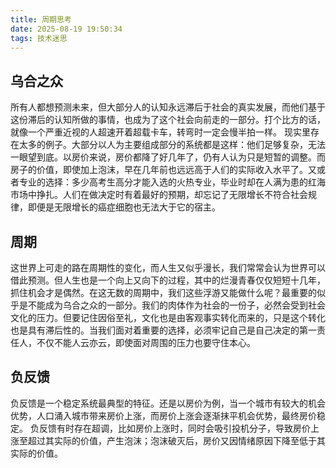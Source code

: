 ```yaml
---
title: 周期思考
date: 2025-08-19 19:50:34
tags: 技术迷思 
---
```



## 乌合之众
所有人都想预测未来，但大部分人的认知永远滞后于社会的真实发展，而他们基于这份滞后的认知所做的事情，也成为了这个社会向前走的一部分。打个比方的话，就像一个严重近视的人超速开着超载卡车，转弯时一定会慢半拍一样。
现实里存在太多的例子。大部分以人为主要组成部分的系统都是这样：他们足够复杂，无法一眼望到底。以房价来说，房价都降了好几年了，仍有人认为只是短暂的调整。而房子的价值，即使加上泡沫，早在几年前也远远高于人们的实际收入水平了。又或者专业的选择：多少高考生高分才能入选的火热专业，毕业时却在人满为患的红海市场中挣扎。人们在做决定时有着最好的预期，却忘记了无限增长不符合社会规律，即便是无限增长的癌症细胞也无法大于它的宿主。

## 周期
这世界上可走的路在周期性的变化，而人生又似乎漫长，我们常常会认为世界可以借此预测。但人生也是一个向上又向下的过程，其中的烂漫青春仅仅短短十几年，抓住机会才是偶然。在这无数的周期中，我们这些浮游又能做什么呢？最重要的似乎是不能成为乌合之众的一部分。我们的肉体作为社会的一份子，必然会受到社会文化的压力。但要记住因俗至礼，文化也是由客观事实转化而来的，只是这个转化也是具有滞后性的。当我们面对着重要的选择，必须牢记自己是自己决定的第一责任人，不仅不能人云亦云，即使面对周围的压力也要守住本心。

## 负反馈
负反馈是一个稳定系统最典型的特征。还是以房价为例，当一个城市有较大的机会优势，人口涌入城市带来房价上涨，而房价上涨会逐渐抹平机会优势，最终房价稳定。
负反馈有时存在超调，比如房价上涨时，同时会吸引投机分子，导致房价上涨至超过其实际的价值，产生泡沫；泡沫破灭后，房价又因情绪原因下降至低于其实际的价值。

